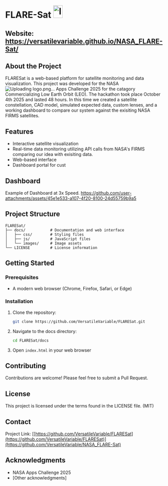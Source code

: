 # FLARE-Sat <img width="30" height="40" alt="logo" src="https://github.com/user-attachments/assets/c653e682-3c8d-4aa5-9794-53dd47ee668e" />


## Website: https://versatilevariable.github.io/NASA_FLARE-Sat/

## About the Project

FLARESat is a web-based platform for satellite monitoring and data visualization. This project was developed for the NASA![Uploading logo.png…]()
 Apps Challenge 2025 for the catagory Commercializing Low Earth Orbit (LEO). The hackathon took place October 4th 2025 and lasted 48 hours. In this time we created a satellite constellation, CAD model, simulated expected data, custom lenses, and a working dashboard to compare our system against the exisiting NASA FIRMS satellites.

## Features

- Interactive satellite visualization
- Real-time data monitoring utilizing API calls from NASA's FIRMS comparing our idea with exisiting data.
- Web-based interface
- Dashboard portal for cust

## Dashboard
Example of Dashboard at 3x Speed.
https://github.com/user-attachments/assets/45e1e533-a107-4f20-8100-24d55759b9a5


## Project Structure

```
FLARESat/
├── docs/           # Documentation and web interface
│   ├── css/        # Styling files
│   ├── js/         # JavaScript files
│   └── images/     # Image assets
└── LICENSE         # License information
```

## Getting Started

### Prerequisites

- A modern web browser (Chrome, Firefox, Safari, or Edge)

### Installation

1. Clone the repository:
   ```bash
   git clone https://github.com/VersatileVariable/FLARESat.git
   ```
2. Navigate to the docs directory:
   ```bash
   cd FLARESat/docs
   ```
3. Open `index.html` in your web browser


## Contributing

Contributions are welcome! Please feel free to submit a Pull Request.

## License

This project is licensed under the terms found in the LICENSE file. (MIT)

## Contact

Project Link: [[https://github.com/VersatileVariable/FLARESat](https://github.com/VersatileVariable/FLARESat)](https://github.com/VersatileVariable/NASA_FLARE-Sat)

## Acknowledgments

- NASA Apps Challenge 2025
- [Other acknowledgments]
